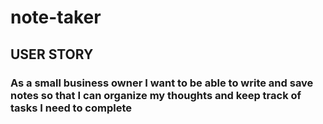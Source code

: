 # note-taker
## USER STORY
### As a small business owner I want to be able to write and save notes so that I can organize my thoughts and keep track of tasks I need to complete
